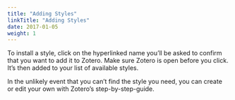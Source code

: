 ```yaml
---
title: "Adding Styles"
linkTitle: "Adding Styles"
date: 2017-01-05
weight: 1
---
```


To install a style, click on the hyperlinked name you’ll be asked to confirm that you want to add it to Zotero. Make sure Zotero is open before you click. It’s then added to your list of available styles.

In the unlikely event that you can’t find the style you need, you can create or edit your own with Zotero’s step-by-step-guide.
